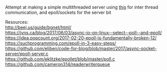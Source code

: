 Attempt at making a simple multithreaded server using [this](https://github.com/cameron314/readerwriterqueue) for inter thread communication, and epoll/sockets for the server bit

Resources:<br>
http://beej.us/guide/bgnet/html/<br>
https://jvns.ca/blog/2017/06/03/async-io-on-linux--select--poll--and-epoll/<br>
https://idea.popcount.org/2017-02-20-epoll-is-fundamentally-broken-12/<br>
https://suchprogramming.com/epoll-in-3-easy-steps/<br>
https://github.com/eliben/code-for-blog/blob/master/2017/async-socket-server/epoll-server.c<br>
https://github.com/eklitzke/epollet/blob/master/poll.c<br>
https://github.com/cameron314/readerwriterqueue<br>
